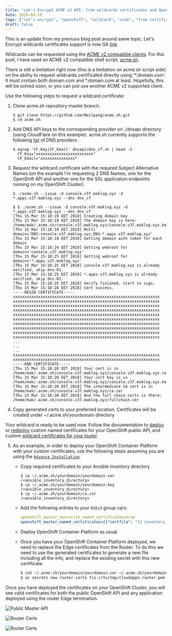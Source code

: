 ```yaml
---
title: "Let's Encrypt ACME v2 API: free wildcards certificates and OpenShift"
date: 2018-03-18
tags: ["let's encrypt", "openshift", "wildcard", "acme", "free certificates", "letsencrypt", "acme.sh"]
draft: false
---
```


This is an update from my previuos blog post around same topic. Let's Encrypt wildcards certificates support is now GA [link](https://community.letsencrypt.org/t/acme-v2-and-wildcard-certificate-support-is-live/55579)


Wildcards can be requested using the [ACME v2 compatible clients](https://letsencrypt.org/docs/client-options/). For this post, I have used an ACME v2 compatible shell script, [acme.sh](https://github.com/Neilpang/acme.sh).

There is still a limitation right now (this is a limitation on acme.sh script side) on the ability to request wildcards certificated directly using '*.domain.com'. It must contain both domain.com and *.domain.com at least. Hopefully, this will be solved soon, or you can just use another ACME v2 supported client.

Use the following steps to request a wildcard certificate:

1. Clone acme.sh repository master branch.

	```shell
	$ git clone https://github.com/Neilpang/acme.sh.git
	$ cd acme.sh
	```

2. Add DNS API keys to the corresponding provider on ./dnsapi directory (using CloudFlare on this example). acme.sh currently supports the following [list](https://github.com/Neilpang/acme.sh#currently-acmesh-supports) of DNS providers.

	```shell
	$ egrep 'CF_Key|CF_Email' dnsapi/dns_cf.sh | head -2
	  CF_Key="xxxxxxxxxxxxxxxxxxxxxxxxx"
	  CF_Email="xxxxxxxxxxxxxxx"
	```

3. Request the wildcard certificate with the required Subject Alternative Names (on the example I'm requesting 2 DNS Names, one for the OpenShift API and another one for the SSL application endpoints running on my OpenShift Cluster).

	```shell
	$ ./acme.sh --issue -d console.v37.maklog.xyz -d *.apps.v37.maklog.xyz --dns dns_cf
	```

	```
	$ $ ./acme.sh --issue -d console.v37.maklog.xyz -d *.apps.v37.maklog.xyz --dns dns_cf
	[Thu 15 Mar 15:18:19 EET 2018] Creating domain key
	[Thu 15 Mar 15:18:19 EET 2018] The domain key is here: /home/mak/.acme.sh/console.v37.maklog.xyz/console.v37.maklog.xyz.key
	[Thu 15 Mar 15:18:19 EET 2018] Multi domain='DNS:console.v37.maklog.xyz,DNS:*.apps.v37.maklog.xyz'
	[Thu 15 Mar 15:18:19 EET 2018] Getting domain auth token for each domain
	[Thu 15 Mar 15:18:24 EET 2018] Getting webroot for domain='console.v37.maklog.xyz'
	[Thu 15 Mar 15:18:25 EET 2018] Getting webroot for domain='*.apps.v37.maklog.xyz'
	[Thu 15 Mar 15:18:25 EET 2018] console.v37.maklog.xyz is already verified, skip dns-01.
	[Thu 15 Mar 15:18:25 EET 2018] *.apps.v37.maklog.xyz is already verified, skip dns-01.
	[Thu 15 Mar 15:18:25 EET 2018] Verify finished, start to sign.
	[Thu 15 Mar 15:18:28 EET 2018] Cert success.
	-----BEGIN CERTIFICATE-----
	xxxxxxxxxxxxxxxxxxxxxxxxxxxxxxxxxxxxxxxxxxxxxxxxxxxxxxxxxxxxxxxx
	xxxxxxxxxxxxxxxxxxxxxxxxxxxxxxxxxxxxxxxxxxxxxxxxxxxxxxxxxxxxxxxx
	xxxxxxxxxxxxxxxxxxxxxxxxxxxxxxxxxxxxxxxxxxxxxxxxxxxxxxxxxxxxxxxx
	xxxxxxxxxxxxxxxxxxxxxxxxxxxxxxxxxxxxxxxxxxxxxxxxxxxxxxxxxxxxxxxx
	xxxxxxxxxxxxxxxxxxxxxxxxxxxxxxxxxxxxxxxxxxxxxxxxxxxxxxxxxxxxxxxx
	xxxxxxxxxxxxxxxxxxxxxxxxxxxxxxxxxxxxxxxxxxxxxxxxxxxxxxxxxxxxxxxx
	xxxxxxxxxxxxxxxxxxxxxxxxxxxxxxxxxxxxxxxxxxxxxxxxxxxxxxxxxxxxxxxx
	xxxxxxxxxxxxxxxxxxxxxxxxxxxxxxxxxxxxxxxxxxxxxxxxxxxxxxxxxxxxxxxx
	xxxxxxxxxxxxxxxxxxxxxxxxxxxxxxxxxxxxxxxxxxxxxxxxxxxxxxxxxxxxxxxx
	xxxxxxxxxxxxxxxxxxxxxxxxxxxxxxxxxxxxxxxxxxxxxxxxxxxxxxxxxxxxxxxx
	...
	...
	...
	xxxxxxxxxxxxxxxxxxxxxxxxxxxxxxxxxxxxxxxxxxxxxxxxxxxxxxxxxxxxxxxx
	xxxxxxxxxxxxxxxxxxxxxxxxxxxxxxxxxxxxxxxxxxxxxxxxxxxxxxxxxxxxxxxx
	-----END CERTIFICATE-----
	[Thu 15 Mar 15:18:28 EET 2018] Your cert is in  /home/mak/.acme.sh/console.v37.maklog.xyz/console.v37.maklog.xyz.cer
	[Thu 15 Mar 15:18:28 EET 2018] Your cert key is in  /home/mak/.acme.sh/console.v37.maklog.xyz/console.v37.maklog.xyz.key
	[Thu 15 Mar 15:18:28 EET 2018] The intermediate CA cert is in  /home/mak/.acme.sh/console.v37.maklog.xyz/ca.cer
	[Thu 15 Mar 15:18:28 EET 2018] And the full chain certs is there:  /home/mak/.acme.sh/console.v37.maklog.xyz/fullchain.cer
	```

4. Copy generated certs to your preferred location. Certificates will be created under ~/.acme.sh/yourdomain directory

Your wildcard is ready to be used now. Follow the documentation to [deploy](https://docs.openshift.com/container-platform/latest/install_config/install/advanced_install.html#advanced-install-custom-certificates) or [redeploy](https://docs.openshift.com/container-platform/latest/install_config/redeploying_certificates.html#redeploying-master-certificates) custom named certificates for your OpenShift public API, and custom [wildcard certificates for your router](https://docs.openshift.com/container-platform/latest/install_config/router/default_haproxy_router.html#using-wildcard-certificates).

5. As an example, in order to deploy your OpenShift Container Platform with your custom certificates, use the following steps assuming you are using the [`Advance Installation`](https://docs.openshift.com/container-platform/3.7/install_config/install/advanced_install.html).

	- Copy required certificates to your Ansible inventory directory
		```shell
		$ cp ~/.acme.sh/yourdomain/yourdomain.cer /<ansible_inventory_directory>
		$ cp ~/.acme.sh/yourdomain/yourdomain.key /<ansible_inventory_directory>
		$ cp ~/.acme.sh/yourdomain/ca.cer /<ansible_inventory_directory>
		```

	- Add the following entries to your `OSEv3` group vars:

		```yaml
		openshift_master_overwrite_named_certificates=true
		openshift_master_named_certificates=[{"certfile": "{{ inventory_dir }}/yourdomain.cer", "keyfile": "{{ inventory_dir }}/yourdomain.key", "names": ["your_master_api_dns_name"], "cafile": "{{ inventory_dir }}/ca.cer"}]
		```

	- Deploy OpenShift Container Platform as usual

	- Once you have your OpenShift Container Platform deployed, we need to replace the Edge certificates from the Router. To do this we need to use the generated certificates to generate a new file including all the info, and replace the existing secret with this new certificate:

		```bash
		$ cat ~/.acme.sh/yourdomain/yourdomain.cer ~/.acme.sh/yourdomain/yourdomain.key ~/.acme.sh/yourdomain/ca.cer > /tmp/cloudapps.router.pem
		$ oc secrets new router-certs tls.crt=/tmp/cloudapps.router.pem tls.key=~/.acme.sh/yourdomain/yourdomain.key -o json --type='kubernetes.io/tls' --confirm | oc replace -f -
		```

Once you have deployed the certificates on your OpenShift Cluster, you will see valid certificates for both the public OpenShift API and any application deployed using the router Edge termination.


![Public Master API](/img/ssl01.png "Public Master API")

![Router Certs](/img/ssl02.png "Node.js App Edge Termination")

![Router Certs](/img/ssl03.png "Node.js App Edge Termination")
